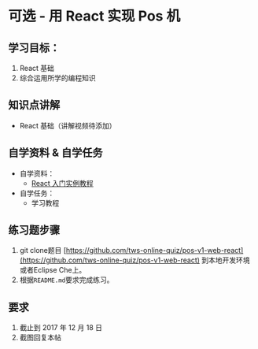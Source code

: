# 可选 - 用 React 实现 Pos 机

## 学习目标：

1. React 基础
2. 综合运用所学的编程知识

## 知识点讲解

- React 基础（讲解视频待添加）

## 自学资料 & 自学任务

- 自学资料：
  - [React 入门实例教程](http://www.ruanyifeng.com/blog/2015/03/react.html)
- 自学任务：
  - 学习教程

## 练习题步骤

1. git clone题目 [https://github.com/tws-online-quiz/pos-v1-web-react](https://github.com/tws-online-quiz/pos-v1-web-react) 到本地开发环境或者Eclipse Che上。
2. 根据`README.md`要求完成练习。

## 要求

1. 截止到 2017 年 12 月 18 日
2. 截图回复本帖

